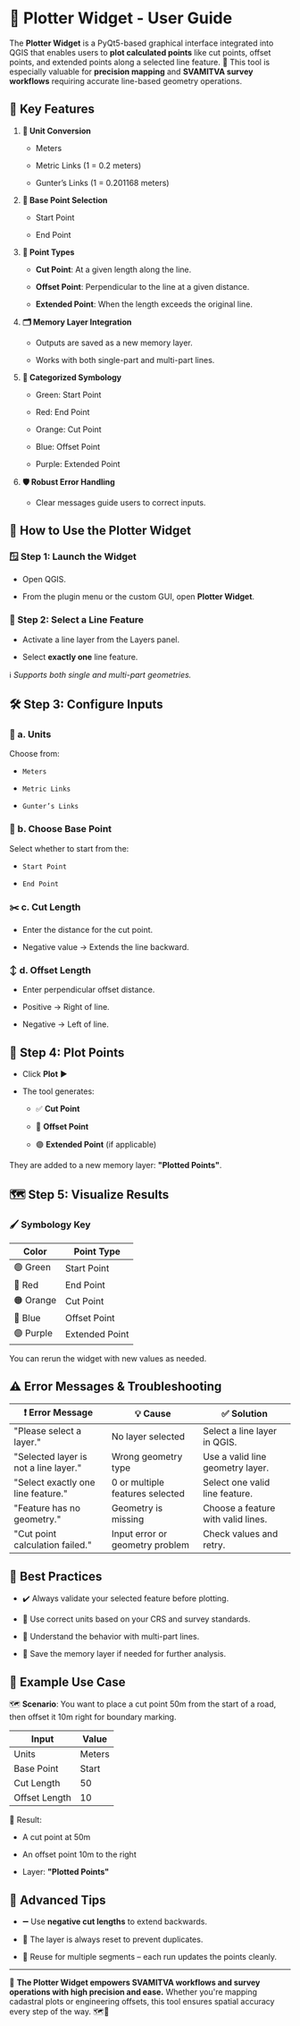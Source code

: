 # 🧭 Plotter Widget - User Guide

The **Plotter Widget** is a PyQt5-based graphical interface integrated into QGIS that enables users to **plot calculated points** like cut points, offset points, and extended points along a selected line feature. 🎯 This tool is especially valuable for **precision mapping** and **SVAMITVA survey workflows** requiring accurate line-based geometry operations.

## 🔧 **Key Features**

1. **📏 Unit Conversion**
   
   - Meters
   
   - Metric Links (1 = 0.2 meters)
   
   - Gunter’s Links (1 = 0.201168 meters)

2. **📌 Base Point Selection**
   
   - Start Point
   
   - End Point

3. **📐 Point Types**
   
   - **Cut Point**: At a given length along the line.
   
   - **Offset Point**: Perpendicular to the line at a given distance.
   
   - **Extended Point**: When the length exceeds the original line.

4. **🗂️ Memory Layer Integration**
   
   - Outputs are saved as a new memory layer.
   
   - Works with both single-part and multi-part lines.

5. **🎨 Categorized Symbology**
   
   - Green: Start Point
   
   - Red: End Point
   
   - Orange: Cut Point
   
   - Blue: Offset Point
   
   - Purple: Extended Point

6. **🛡️ Robust Error Handling**
   
   - Clear messages guide users to correct inputs.

## 🚀 **How to Use the Plotter Widget**

### 🪟 Step 1: Launch the Widget

- Open QGIS.

- From the plugin menu or the custom GUI, open **Plotter Widget**.

### 📌 Step 2: Select a Line Feature

- Activate a line layer from the Layers panel.

- Select **exactly one** line feature.

ℹ️ *Supports both single and multi-part geometries.*

## 🛠️ Step 3: Configure Inputs

### 🔣 a. Units

Choose from:

- `Meters`

- `Metric Links`

- `Gunter’s Links`

### 🧭 b. Choose Base Point

Select whether to start from the:

- `Start Point`

- `End Point`

### ✂️ c. Cut Length

- Enter the distance for the cut point.

- Negative value → Extends the line backward.

### ↕️ d. Offset Length

- Enter perpendicular offset distance.

- Positive → Right of line.

- Negative → Left of line.

## 🧩 Step 4: Plot Points

- Click **Plot** ▶️

- The tool generates:
  
  - ✅ **Cut Point**
  
  - 🔵 **Offset Point**
  
  - 🟣 **Extended Point** (if applicable)

They are added to a new memory layer: **"Plotted Points"**.

## 🗺️ Step 5: Visualize Results

### 🖌️ Symbology Key

| Color     | Point Type     |
| --------- | -------------- |
| 🟢 Green  | Start Point    |
| 🔴 Red    | End Point      |
| 🟠 Orange | Cut Point      |
| 🔵 Blue   | Offset Point   |
| 🟣 Purple | Extended Point |

You can rerun the widget with new values as needed.

## ⚠️ Error Messages & Troubleshooting

| ❗ Error Message                       | 💡 Cause                        | ✅ Solution                         |
| ------------------------------------- | ------------------------------- | ---------------------------------- |
| "Please select a layer."              | No layer selected               | Select a line layer in QGIS.       |
| "Selected layer is not a line layer." | Wrong geometry type             | Use a valid line geometry layer.   |
| "Select exactly one line feature."    | 0 or multiple features selected | Select one valid line feature.     |
| "Feature has no geometry."            | Geometry is missing             | Choose a feature with valid lines. |
| "Cut point calculation failed."       | Input error or geometry problem | Check values and retry.            |

## 🌟 Best Practices

- ✔️ Always validate your selected feature before plotting.

- 📏 Use correct units based on your CRS and survey standards.

- 🧩 Understand the behavior with multi-part lines.

- 💾 Save the memory layer if needed for further analysis.

## 📝 Example Use Case

🗺️ **Scenario**: You want to place a cut point 50m from the start of a road, then offset it 10m right for boundary marking.

| Input         | Value  |
| ------------- | ------ |
| Units         | Meters |
| Base Point    | Start  |
| Cut Length    | 50     |
| Offset Length | 10     |

🧮 Result:

- A cut point at 50m

- An offset point 10m to the right

- Layer: **"Plotted Points"**

## 🧠 Advanced Tips

- ➖ Use **negative cut lengths** to extend backwards.

- 🧼 The layer is always reset to prevent duplicates.

- 🔁 Reuse for multiple segments – each run updates the points cleanly.

---

📌 **The Plotter Widget empowers SVAMITVA workflows and survey operations with high precision and ease.** Whether you're mapping cadastral plots or engineering offsets, this tool ensures spatial accuracy every step of the way. 🗺️📍
